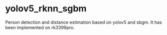 # yolov5_rknn_sgbm
Person detection and distance estimation based on yolov5 and sbgm. It has been implemented on rk3399pro.
